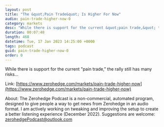 ```yaml
---
layout: post
title: "The &quot;Pain Trade&quot; Is Higher For Now"
audio: pain-trade-higher-now-0
category: markets
desc: "While there is support for the current &quot;pain trade,&quot; the rally still has many risks..."
duration: 00:07:48
length: 468
datetime: Tue, 17 Jan 2023 14:25:00 +0000
tags: podcast
guid: pain-trade-higher-now-0
order: 0
---
```

While there is support for the current &quot;pain trade,&quot; the rally still has many risks...

Link: [https://www.zerohedge.com/markets/pain-trade-higher-now](https://www.zerohedge.com/markets/pain-trade-higher-now)

About: The Zerohedge Podcast is a non-commercial, automated program, designed to give people a way to get news from Zerohedge in an audio format.  I am actively working on tweaking and improving the setup to create a better listening experience (December 2022).  Suggestions are welcome: [zerohedgePodcast@outlook.com](mailto:zerohedgePodcast@outlook.com)